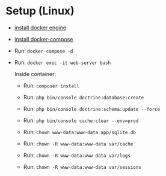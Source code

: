 Setup (Linux)
========

- [install docker engine](https://docs.docker.com/engine/install/ubuntu/)

- [install docker-compose](https://docs.docker.com/compose/)

- Run: ```docker-compose -d```

- Run: ```docker exec -it web-server bash```
    
    Inside container:
  
    * Run: ```composer install```
    
    * Run: ```php bin/console doctrine:database:create```
    
    * Run: ```php bin/console doctrine:schema:update --force```
  
    * Run: ```php bin/console cache:clear --env=prod```
    
    * Run: ```chown www-data:www-data app/sqlite.db```
  
    * Run: ```chown -R www-data:www-data var/cache```
      
    * Run: ```chown -R www-data:www-data var/logs```
      
    * Run: ```chown -R www-data:www-data var/sessions```
